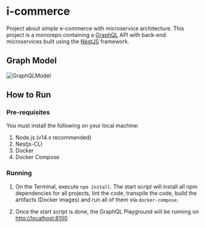 # i-commerce

Project about simple e-commerce with microservice architecture. This project is a monorepo containing a [GraphQL](https://graphql.org/) API with back-end microservices built using the [NestJS](https://nestjs.com/) framework.

## Graph Model

![GraphQLModel](https://user-images.githubusercontent.com/11265773/105785631-f0458180-5fad-11eb-80de-8f8dfd3c62ee.png)

## How to Run

### Pre-requisites
You must install the following on your local machine:

1. Node.js (v14.x recommended)
2. Nestjs-CLI
3. Docker
4. Docker Compose


### Running

1. On the Terminal, execute `npm install`. The start script will install all npm dependencies for all projects, lint the code, transpile the code, build the artifacts (Docker images) and run all of them via `docker-compose`.

2. Once the start script is done, the GraphQL Playground will be running on [http://localhost:8100](http://localhost:8100)